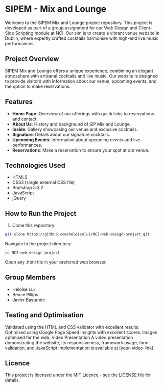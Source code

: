 # SIPEM - Mix and Lounge

Welcome to the SIPEM Mix and Lounge project repository. This project is developed as part of a group assignment for our Web Design and Client-Side Scripting module at NCI.
Our aim is to create a vibrant venue website in Dublin, where expertly crafted cocktails harmonise with high-end live music performances.

## Project Overview

SIPEM Mix and Lounge offers a unique experience, combining an elegant atmosphere with artisanal cocktails and live music. 
Our website is designed to provide visitors with information about our venue, upcoming events, and the option to make reservations.

## Features

- **Home Page**: Overview of our offerings with quick links to reservations and contact.
- **About Us**: History and background of SIP Mix and Lounge.
- **Inside**: Gallery showcasing our venue and exclusive cocktails.
- **Signature**: Details about our signature cocktails.
- **Upcoming Events**: Information about upcoming events and live performances.
- **Reservations**: Make a reservation to ensure your spot at our venue.

## Technologies Used

- HTML5
- CSS3 (single external CSS file)
- Bootstrap 5.3.2
- JavaScript
- jQuery

## How to Run the Project

1. Clone this repository:
```bash
git clone https://github.com/heloiselui/NCI-web-design-project.git
```

Navigate to the project directory:

``` bash
cd NCI-web-design-project
```

Open any .html file in your preferred web browser.

## Group Members
- Heloise Lui
- Bence Pillips
- Javier Bastande

## Testing and Optimisation
Validated using the HTML and CSS validator with excellent results.
Optimised using Google Page Speed Insights with excellent scores.
Images optimised for the web.
Video Presentation
A video presentation demonstrating the website, its responsiveness, framework usage, form validation, and JavaScript implementation is available at [your-video-link].

## Licence
This project is licensed under the MIT Licence - see the LICENSE file for details.

